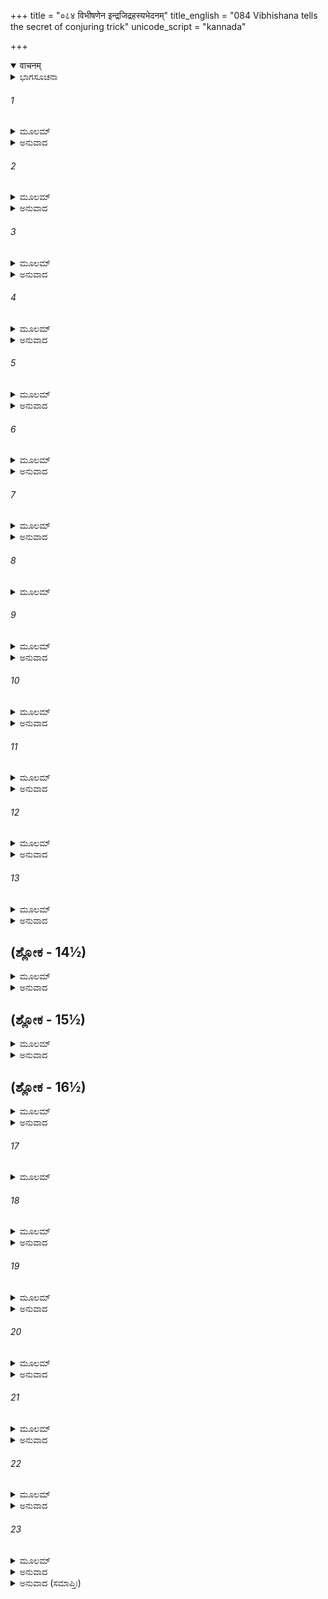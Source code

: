 +++
title = "०८४ विभीषणेन इन्द्रजिद्रहस्यभेदनम्"
title_english = "084 Vibhishana tells the secret of conjuring trick"
unicode_script = "kannada"

+++
<details open><summary>वाचनम्</summary>

<div class="audioEmbed"  caption="श्रीराम-हरिसीताराममूर्ति-घनपाठिभ्यां वचनम्" src="https://archive.org/download/Ramayana-recitation-Sriram-harisItArAmamUrti-Ghanapaati-v2/Kanda_6/Kanda_6_YK-084-Vibhishana_tells_the_secret_of_conjuring_trick_0.mp3"></div>
</details>



<details><summary>ಭಾಗಸೂಚನಾ</summary>

ವಿಭೀಷಣನು ಇಂದ್ರಜಿತುವಿನ ಮಾಯಾರಹಸ್ಯವನ್ನು ತಿಳಿಸಿ ಸೀತೆಯು ಜೀವಿಸಿರುವಳೆಂಬ ವಿಶ್ವಾಸ ಹುಟ್ಟಿಸಿದುದು, ಲಕ್ಷ್ಮಣನನ್ನು ಕಪಿಸೇನೆಯೊಡನೆ ನಿಕುಂಭಿಳಾಮಂದಿರಕ್ಕೆ ಕಳುಹಿಸುವಂತೆ ಪ್ರಾರ್ಥಿಸಿದುದು
</details>

###### 1


<details><summary>ಮೂಲಮ್</summary>

ರಾಮಮಾಶ್ವಾಸಮಾನೇ ತು ಲಕ್ಷ್ಮಣೇ ಭ್ರಾತೃವತ್ಸಲೇ ।  
ನಿಕ್ಷಿಪ್ಯ ಗುಲ್ಮಾನ್ ಸ್ವಸ್ಥಾನೇ ತತ್ರಾಗಚ್ಛದ್ವಿಭೀಷಣಃ ॥
</details>

<details><summary>ಅನುವಾದ</summary>

ಭ್ರಾತೃವತ್ಸಲ ಲಕ್ಷ್ಮಣನು ಶ್ರೀರಾಮನಿಗೆ ಹೀಗೆ ಆಶ್ವಾಸನೆ ಕೊಡುತ್ತಿರುವಾಗಲೇ ವಿಭೀಷಣನು ವಾನರ ಸೈನ್ಯವನ್ನು ಯಥಾ ಯಥಾ ಸ್ಥಾನಗಳಲ್ಲಿ ಸ್ಥಾಪಿಸಿ, ರಾಮನಿದ್ದಲ್ಲಿಗೆ ಬಂದನು.॥1॥
</details>

###### 2


<details><summary>ಮೂಲಮ್</summary>

ನಾನಾಪ್ರಹರಣೈರ್ವೀರೈಶ್ಚತುರ್ಭಿರಭಿ ಸಂವೃತಃ ।  
ನೀಲಾಂಜನಚಯಾಕಾರೈರ್ಮಾತಂಗರಿವ ಯೂಥಪೈಃ ॥
</details>

<details><summary>ಅನುವಾದ</summary>

ನಾನಾ ವಿಧವಾದ ಆಯುಧಗಳನ್ನು ಧರಿಸಿದ, ಕಾಡಿಗೆಯ ರಾಶಿಯಂತೆ ಕಪ್ಪಾದ, ಮದಿಸಿದ ಸಲಗಗಳಂತೆ ಕಾಣುತ್ತಿದ್ದ ನಾಲ್ವರು ರಾಕ್ಷಸಶ್ರೇಷ್ಠರಿಂದ ವಿಭೀಷಣನು ಪರಿವೃತನಾಗಿದ್ದನು.॥2॥
</details>

###### 3


<details><summary>ಮೂಲಮ್</summary>

ಸೋಽಭಿಗಮ್ಯ ಮಹಾತ್ಮಾನಂ ರಾಘವಂ ಶೋಕಲಾಲಸಮ್ ।  
ವಾನರಾಂಶ್ಚಾಪಿ ದದೃಶೇ ಭಾಷ್ಪಪರ್ಯಾಕುಲೇಕ್ಷಣಾನ್ ॥
</details>

<details><summary>ಅನುವಾದ</summary>

ಅಲ್ಲಿಗೆ ಬಂದು ನೋಡುತ್ತಾನೆ - ಮಹಾತ್ಮಾ ಲಕ್ಷ್ಮಣನು ಶೋಕಮಗ್ನನಾಗಿದ್ದನು. ಎಲ್ಲ ವಾನರರ ಕಣ್ಣೀರು ತುಂಬಿಕೊಂಡಿದ್ದರು.॥3॥
</details>

###### 4


<details><summary>ಮೂಲಮ್</summary>

ರಾಘವಂ ಚ ಮಹಾತ್ಮಾನಮಿಕ್ಷ್ವಾಕುಕುಲನಂದನಮ್ ।  
ದದರ್ಶ ಮೋಹಮಾಪನ್ನಂ ಲಕ್ಷ್ಮಣ ಸ್ಯಾಂಕಮಾಶ್ರಿತಮ್ ॥
</details>

<details><summary>ಅನುವಾದ</summary>

ಜೊತೆಗೆ ಇಕ್ಷ್ವಾಕು ಕುಲನಂದನ ಮಹಾತ್ಮಾ ಶ್ರೀರಘುನಾಥನ ಕಡೆಗೆ ನೋಡಿದರೆ ಅವನು ಮೂರ್ಛಿತನಾಗಿ ಲಕ್ಷ್ಮಣನ ತೊಡೆಯಲ್ಲಿ ಮಲಗಿದ್ದನು.॥4॥
</details>

###### 5


<details><summary>ಮೂಲಮ್</summary>

ವ್ರೀಡಿತಂ ಶೋಕಸಂತಪ್ತಂ ದೃಷ್ಟ್ವಾ ರಾಮಂ ವಿಭೀಷಣಃ ।  
ಅಂತರ್ದುಃಖೇನ ದೀನಾತ್ಮಾ ಕಿಮೇತದಿತಿ ಸೋಽಬ್ರವೀತ್ ॥
</details>

<details><summary>ಅನುವಾದ</summary>

ಶ್ರೀರಾಮನು ಲಜ್ಜಿತನಾಗಿ ಶೋಕ ಸಂತಪ್ತನಾಗಿ ರುವುದನ್ನು ನೋಡಿ, ದುಃಖದಿಂದ ದೀನ ಹೃದಯನಾದ ವಿಭೀಷಣನು ‘ಇದೇನಿದು?’ ಎಂದು ಪ್ರಶ್ನಿಸಿದನು.॥5॥
</details>

###### 6


<details><summary>ಮೂಲಮ್</summary>

ವಿಭೀಷಣಮುಖಂ ದೃಷ್ಟ್ವಾ ಸುಗ್ರೀವಂ ತಾಂಶ್ಚವಾನರಾನ್ ।  
ಲಕ್ಷ್ಮಣೋವಾಚ ಮಂದಾರ್ಥಮಿದಂ ಭಾಷ್ಪಪರಿಪ್ಲುತಃ ॥
</details>

<details><summary>ಅನುವಾದ</summary>

ಆಗ ಲಕ್ಷ್ಮಣನು ವಿಭೀಷಣನನ್ನು ಸುಗ್ರೀವ ಹಾಗೂ ಇತರ ವಾನರರ ಕಡೆಗೆ ದೃಷ್ಟಿಹರಿಸಿ ಕಣ್ಣೀರು ಸುರಿಸುತ್ತಾ ಮೆಲ್ಲಗೆ ವಿಭೀಷಣನಲ್ಲಿ ಹೇಳಿದನು.॥6॥
</details>

###### 7


<details><summary>ಮೂಲಮ್</summary>

ಹತಾ ಇಂದ್ರಜಿತಾ ಸೀತಾ ಇತಿ ಶ್ರುತ್ವೈವ ರಾಘವಃ ।  
ಹನೂಮದ್ವಚನಾತ್ಸೌಮ್ಯ ತತೋ ಮೋಹಮುಪಾಶ್ರಿತಃ ॥
</details>

<details><summary>ಅನುವಾದ</summary>

ಸೌಮ್ಯನೇ! ‘ಇಂದ್ರಜಿತನು ಸೀತೆಯನ್ನು ಕೊಂದುಹಾಕಿದನು’ ಎಂದು ಹನುಮಂತನು ಹೇಳಿದಾಗ, ಅದನ್ನು ಕೇಳಿ ಶ್ರೀರಾಮನು ಮೂರ್ಛಿತನಾಗಿರುವನು.॥7॥
</details>

###### 8


<details><summary>ಮೂಲಮ್</summary>

ಕಥಯಂತಂ ತು ಸೌಮಿತ್ರಿಂ ಸಂನಿವಾರ್ಯ ವಿಭೀಷಣಃ ।  
ಪುಷ್ಕಲಾರ್ಥಮಿದಂ ವಾಕ್ಯಂ ವಿಸಂಜ್ಞಂ ರಾಮಮಬ್ರವೀತ್ ॥
</details>

###### 9


<details><summary>ಮೂಲಮ್</summary>

ಮನುಜೇಂದ್ರಾರ್ತರೂಪೇಣ ಯದುಕ್ತಸ್ತ್ವಂ ಹನೂಮತಾ ।  
ತದಯುಕ್ತಮಹಂ ಮನ್ಯೇ ಸಾಗರಸ್ಯೇವ ಶೋಷಣಮ್ ॥
</details>

<details><summary>ಅನುವಾದ</summary>

ಹೀಗೆ ಹೇಳುತ್ತಿರುವ ಲಕ್ಷ್ಮಣನನ್ನು ತಡೆದು ವಿಭೀಷಣನು ನಿಶ್ಚೇಷ್ಟಿತನಾಗಿ ಬಿದ್ದಿದ್ದ ಶ್ರೀರಾಮಚಂದ್ರನಲ್ಲಿ ಶ್ರೇಷ್ಟವಾದ ಈ ಮಾತನ್ನು ಹೇಳಿದನು.॥8-9॥
</details>

###### 10


<details><summary>ಮೂಲಮ್</summary>

ಅಭಿಪ್ರಾಯಂ ತು ಜಾನಾಮಿ ರಾವಣಸ್ಯ ದುರಾತ್ಮನಃ ।  
ಸೀತಾಂ ಪ್ರತಿ ಮಹಾಬಾಹೋ ನ ಚ ಘಾತಂ ಕರಿಷ್ಯತಿ ॥
</details>

<details><summary>ಅನುವಾದ</summary>

ಮಹಾರಾಜಾ! ದುರಾತ್ಮಾ ರಾವಣನಿಗೆ ಸೀತೆಯ ಕುರಿತು ಇರುವ ಭಾವವನ್ನು ನಾನು ಚೆನ್ನಾಗಿ ತಿಳಿದಿದ್ದೇನೆ. ಅವನು ಆಕೆಯ ವಧೆಯನ್ನು ಮಾಡಲು ಎಂದೂ ಬಿಡಲಾರನು.॥10॥
</details>

###### 11


<details><summary>ಮೂಲಮ್</summary>

ಯಾಚ್ಯಮಾನಃ ಸುಬಹುಶೋ ಮಯಾ ಹಿತಚಿಕೀರ್ಷುಣಾ ।  
ವೈದೇಹೀಮುತ್ಸೃಜಸ್ವೇತಿ ನ ಚ ತತ್ಕೃತವಾನ್ ವಚಃ ॥
</details>

<details><summary>ಅನುವಾದ</summary>

ನಾನು ಅವನ ಹಿತವನ್ನು ಮಾಡುವ ಇಚ್ಛೆಯಿಂದ ‘ವಿದೇಹಕುಮಾರಿಯನ್ನು ಬಿಟ್ಟುಬಿಡು’ ಎಂದು ಪದೇ ಪದೇ ಹೇಳಿದ್ದೆ; ಆದರೆ ಅವನು ನನ್ನ ಮಾತನ್ನು ಕೇಳಲಿಲ್ಲ.॥11॥
</details>

###### 12


<details><summary>ಮೂಲಮ್</summary>

ನೈವ ಸಾಮ್ನಾ ನ ದಾನೇನ ನ ಭೇದೇನ ಕುತೋ ಯುಧಾ ।  
ಸಾ ದ್ರಷ್ಟುಮಪಿ ಶಕ್ಯೇತ ನೈವ ಚಾನ್ಯೇನ ಕೇನಚಿತ್ ॥
</details>

<details><summary>ಅನುವಾದ</summary>

ಸೀತೆಯನ್ನು ಸಾಮ, ದಾನ, ಭೇದನೀತಿಯಿಂದಲೂ ಬೇರೆ ಯಾರೂ ನೋಡಲಾರನು. ಮತ್ತೆ ಯುದ್ಧದ ಮೂಲಕ ಹೇಗೆ ನೋಡಬಲ್ಲನು.॥12॥
</details>

###### 13


<details><summary>ಮೂಲಮ್</summary>

ವಾನರಾನ್ಮೋಹಯಿತ್ವಾ ತು ಪ್ರತಿಯಾತಃ ಸ ರಾಕ್ಷಸಃ ।  
ಮಾಯಾಮಯೀಂ ಮಹಾಬಾಹೋತಾಂ ವಿದ್ಧಿ ಜನಕಾತ್ಮಜಾಮ್ ॥
</details>

<details><summary>ಅನುವಾದ</summary>

ಮಹಾಬಾಹೋ! ರಾಕ್ಷಸ ಇಂದ್ರಜಿತನು ವಾನರರನ್ನು ಮೋಹಗೊಳಿಸಿ ಹೊರಟುಹೋಗಿರುವನು. ಅವನು ವಧಿಸಿದುದು ಮಾಯಾಮಯ ಜಾನಕಿಯಾಗಿದ್ದಳು ಎಂಬುದನ್ನು ನಿಶ್ಚಿತವಾಗಿ ತಿಳಿಯಿರಿ.॥13॥
</details>

## (ಶ್ಲೋಕ - 14½)


<details><summary>ಮೂಲಮ್</summary>

ಚೈತ್ಯಂ ನಿಕುಂಭಿಲಾ ಮದ್ಯ ಪ್ರಾಶ್ಯಹೋಮಂ ಕರಿಷ್ಯತಿ ।  
ಹುತವಾನುಪಯಾತೋ ಹಿ ದೇವೈರಪಿ ಸವಾಸವೈಃ ॥  
ದುರಾಧರ್ಷೋ ಭವತ್ಯೇಷ ಸಂಗ್ರಾಮೇ ರಾವಣಾತ್ಮಜಃ ।
</details>

<details><summary>ಅನುವಾದ</summary>

ಅವನು ಈಗ ನಿಕುಂಭಿಲಾ ಮಂದಿರದಲ್ಲಿ ಹೋಗಿ ಹೋಮ ಮಾಡುತ್ತಿರಬಹುದು. ಹೋಮ ಮಾಡಿ ಮರಳಿದಾಗ ಆ ರಾವಣ ಕುಮಾರನನ್ನು ಸಂಗ್ರಾಮದಲ್ಲಿ ಸೋಲಿಸುವುದು ಇಂದ್ರನ ಸಹಿತ ಸಮಸ್ತ ದೇವತೆಗಳಿಗೂ ಕಷ್ಟವಾಗಬಹುದು.॥14½॥
</details>

## (ಶ್ಲೋಕ - 15½)


<details><summary>ಮೂಲಮ್</summary>

ತೇನ ಮೋಹಯತಾ ನೂನಮೇಷಾ ಮಾಯಾ ಪ್ರಯೋಜಿತಾ ॥  
ವಿಘ್ನಮನ್ವಿಚ್ಛತಾ ತತ್ರ ವಾನರಾಣಾಂ ಪರಾಕ್ರಮೇ ।
</details>

<details><summary>ಅನುವಾದ</summary>

ಅವನು ನಮ್ಮನ್ನು ಮಾಯೆಯಲ್ಲಿ ಕೆಡಹಲೆಂದೇ ಖಂಡಿತವಾಗಿ ಈ ಮಾಯೆಯ ಪ್ರಯೋಗ ಮಾಡಿರುವನು. ವಾನರ ಪರಾಕ್ರಮ ಮುಂದರಿದರೆ ನನ್ನ ಈ ಕಾರ್ಯವನ್ನು ವಿಘ್ನ ಉಂಟಾದೀತೆಂದು ಯೋಚಿಸಿ ಹೀಗೆ ಮಾಡಿರುವನು.॥15½॥
</details>

## (ಶ್ಲೋಕ - 16½)


<details><summary>ಮೂಲಮ್</summary>

ಸಸೈನ್ಯಾಸ್ತತ್ರ ಗಚ್ಛಾಮೋ ಯಾವತ್ತನ್ನ ಸಮಾಪ್ಯತೇ ॥  
ತ್ಯಜೈನಂ ನರಶಾರ್ದೂಲ ಮಿಥ್ಯಾ ಸಂತಾಪಮಾಗತಮ್ ।
</details>

<details><summary>ಅನುವಾದ</summary>

ಅವನ ಹೋಮ ಕಾರ್ಯ ಸಮಾಪ್ತವಾಗುವ ಮೊದಲೇ ನಾವು ಸೈನ್ಯದೊಂದಿಗೆ ನಿಕುಂಭಿಳಾ ಮಂದಿರಕ್ಕೆ ಹೋಗೋಣ. ನರಶ್ರೇಷ್ಠನೇ! ಸುಳ್ಳಾದ ಈ ವಾರ್ತೆಯಿಂದ ಉಂಟಾದ ಸಂತಾಪವನ್ನು ತ್ಯಜಿಸಿಬಿಡು.॥16½॥
</details>

###### 17


<details><summary>ಮೂಲಮ್</summary>

ಸೀದತೇ ಹಿ ಬಲಂ ಸರ್ವಂ ದೃಷ್ಟ್ವಾತ್ವಾಂ ಶೋಕಕರ್ಶಿತಮ್ ॥
</details>

###### 18


<details><summary>ಮೂಲಮ್</summary>

ಇಹ ತ್ವಂ ಸ್ವಸ್ಥಹೃದಯಸ್ತಿಷ್ಠ ಸತ್ತ್ವಸಮುಚ್ಛ್ರಿತಃ ।  
ಲಕ್ಷ್ಮಣಂ ಪ್ರೇಷಯಾಸ್ಮಾಭಿಃ ಸಹ ಸೈನ್ಯಾನುಕರ್ಷಿಭಿಃ ॥
</details>

<details><summary>ಅನುವಾದ</summary>

ಪ್ರಭೋ! ನೀವು ಶೋಕದಿಂದ ಸಂತಪ್ತನಾಗಿರುವುದನ್ನು ನೋಡಿ ಸೈನ್ಯವೆಲ್ಲ ದುಃಖಿತವಾಗಿದೆ. ನೀವು ಧೈರ್ಯದಲ್ಲಿ ಶ್ರೇಷ್ಠನಾಗಿರುವಿರಿ; ಆದ್ದರಿಂದ ಸ್ವಸ್ಥಚಿತ್ತರಾಗಿ ಇಲ್ಲೇ ಇರಿ. ಸೈನ್ಯದ ಜೊತೆಗೆ ಲಕ್ಷ್ಮಣನನ್ನು ನಮ್ಮೊಂದಿಗೆ ಕಳಿಸಿಕೊಡಿ.॥17-18॥
</details>

###### 19


<details><summary>ಮೂಲಮ್</summary>

ಏಷ ತಂ ನರಶಾರ್ದೂಲೋ ರಾವಣಿಂ ನಿಶಿತೈಃ ಶರೈಃ ।  
ತ್ಯಾಜಯಿಷ್ಯತಿ ತತ್ಕರ್ಮತತೋ ವಧ್ಯೋ ಭವಿಷ್ಯತಿ ॥
</details>

<details><summary>ಅನುವಾದ</summary>

ಈ ನರಶ್ರೇಷ್ಠ ಲಕ್ಷ್ಮಣನು ತನ್ನ ಹರಿತವಾದ ಬಾಣಗಳಿಂದ ರಾವಣಕುಮಾರನನ್ನು ಹೋಮ ತ್ಯಜಿಸಲು ವಿವಶಮಾಡುವನು. ಇದರಿಂದ ಅವನು ಸತ್ತುಹೋದಾನು.॥19॥
</details>

###### 20


<details><summary>ಮೂಲಮ್</summary>

ತಸ್ಯೈತೇ ನಿಶಿತಾಸ್ತೀಕ್ಷ್ಣಾಃ ಪ್ರತಿಪತ್ರಾಂಗ ವಾಜಿನಃ ।  
ಪತತ್ರಿಣ ಇವಾಸೌಮ್ಯಾಃ ಶರಾಃ ಪಾಸ್ಯಂತಿ ಶೋಣಿತಮ್ ॥
</details>

<details><summary>ಅನುವಾದ</summary>

ಲಕ್ಷ್ಮಣನ ನಿಶ್ಚಿತವಾದ ತೀಕ್ಷ್ಣವಾದ, ಪಕ್ಷಿಗಳ ರೆಕ್ಕೆಗಳನ್ನು ಹೊಂದಿರುವ ಕ್ರೂರವಾದ ಬಾಣಗಳು ಗೃಧ್ರಗಳಂತೆ ಇಂದ್ರಜಿತುವಿನ ರಕ್ತಪಾನ ಮಾಡುವವು.॥20॥
</details>

###### 21


<details><summary>ಮೂಲಮ್</summary>

ತತ್ ಸಂದಿಶ ಮಹಾಬಾಹೋ ಲಕ್ಷ್ಮಣಂ ಶುಭಲಕ್ಷ್ಮಣಮ್ ।  
ರಾಕ್ಷಸಸ್ಯ ವಿನಾಶಾಯ ವಜ್ರಂ ವಜ್ರಧರೋ ಯಥಾ ॥
</details>

<details><summary>ಅನುವಾದ</summary>

ವಜ್ರಧಾರೀ ಇಂದ್ರನು ದೈತ್ಯರ ವಧೆಗಾಗಿ ವಜ್ರಾಯುಧವನ್ನು ಪ್ರಯೋಗಿಸುವಂತೆ, ನೀವು ಆ ರಾಕ್ಷಸನ ವಿನಾಶಕ್ಕಾಗಿ ಶುಭಲಕ್ಷಣ ಸಂಪನ್ನ ಲಕ್ಷ್ಮಣನಿಗೆ ಆದೇಶವನ್ನು ನೀಡಿರಿ.॥21॥
</details>

###### 22


<details><summary>ಮೂಲಮ್</summary>

ಮನುಜವರ ನ ಕಾಲವಿಪ್ರಕರ್ಷೋ  
ರಿಪುನಿಧನಂ ಪ್ರತಿ ಯತ್ಕ್ಷಮೋಽದ್ಯ ಕರ್ತುಮ್ ।  
ತ್ವಮತಿಸೃಜ ರಿಪೋರ್ವಧಾಯ ವಜ್ರಂ  
ದಿವಿಜರಿಪೋರ್ಮಥನೇ ಯಥಾ ಮಹೇಂದ್ರಃ ॥
</details>

<details><summary>ಅನುವಾದ</summary>

ನರೇಶ್ವರನೇ! ಶತ್ರುವಿನ ವಿನಾಶಕ್ಕಾಗಿ ಈಗ ಸಮಯ ಕಳೆಯುವುದು ಉಚಿತವಾಗಿಲ್ಲ. ಅದಕ್ಕಾಗಿ ನೀವು ಶತ್ರುವಧೆಗಾಗಿ ದೇವದ್ರೋಹಿ ದೈತ್ಯರ ವಿನಾಶಕ್ಕಾಗಿ ದೇವೇಂದ್ರನು ವಜ್ರವನ್ನು ಪ್ರಯೋಗಿಸುವಂತೆ ಲಕ್ಷ್ಮಣನನ್ನು ಕಳಿಸಿರಿ.॥22॥
</details>

###### 23


<details><summary>ಮೂಲಮ್</summary>

ಸಮಾಪ್ತಕರ್ಮಾ ಹಿ ಸ ರಾಕ್ಷಸರ್ಷಭೋ  
ಭವತ್ಯದೃಶ್ಯಃ ಸಮರೇ ಸುರಾಸುರೈಃ ।  
ಯುಯುತ್ಸತಾ ತೇನ ಸಮಾಪ್ತಕರ್ಮಣಾ  
ಭವೇತ್ಸುರಾಣಾಮಪಿ ಸಂಶಯೋ ಮಹಾನ್ ॥
</details>

<details><summary>ಅನುವಾದ</summary>

ಆ ರಾಕ್ಷಸಶ್ರೇಷ್ಠ ಇಂದ್ರಜಿತನು ತನ್ನ ಅನುಷ್ಠಾನ ಪೂರ್ಣಗೊಳಿಸಿದರೆ ಸಮರಾಂಗಣದಲ್ಲಿ ದೇವಾಸುರರೂ ಅವನನ್ನು ನೋಡಲಾರರು. ತನ್ನ ಎಲ್ಲ ಕರ್ಮವನ್ನು ನೆರವೇರಿಸಿ ಯುದ್ಧಕ್ಕಾಗಿ ರಣರಂಗದಲ್ಲಿ ನಿಂತಾಗ ದೇವತೆಗಳಿಗೂ ತಮ್ಮ ರಕ್ಷಣೆಯ ವಿಷಯದಲ್ಲಿ ಸಂದೇಹ ಉಂಟಾದೀತು.॥23॥
</details>

<details><summary>ಅನುವಾದ (ಸಮಾಪ್ತಿಃ)</summary>

ಶ್ರೀವಾಲ್ಮೀಕಿ ವಿರಚಿತ ಆರ್ಷರಾಮಾಯಣ ಆದಿಕಾವ್ಯದ ಯುದ್ಧಕಾಂಡದಲ್ಲಿ ಎಂಭತ್ತನಾಲ್ಕನೆಯ ಸರ್ಗ ಪೂರ್ಣವಾಯಿತು.॥84॥
</details>
